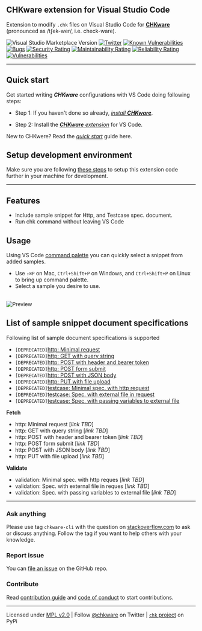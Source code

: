 ## CHKware extension for Visual Studio Code

Extension to modify `.chk` files on Visual Studio Code for [**CHKware**](https://chkware.com/docs/) (pronounced as /tʃek-wer/, i.e. check-ware).

![Visual Studio Marketplace Version](https://img.shields.io/visual-studio-marketplace/v/chkware.chkware)
[![Twitter](https://img.shields.io/twitter/url/https/twitter.com/chkware.svg?style=social&label=Follow%20%40chkware)](https://twitter.com/chkware)
[![Known Vulnerabilities](https://snyk.io/test/github/chkware/vscode-ext/main/badge.svg)](https://snyk.io/test/github/chkware/vscode-ext)
[![Bugs](https://sonarcloud.io/api/project_badges/measure?project=chkware_vscode-ext&metric=bugs)](https://sonarcloud.io/summary/new_code?id=chkware_vscode-ext)
[![Security Rating](https://sonarcloud.io/api/project_badges/measure?project=chkware_vscode-ext&metric=security_rating)](https://sonarcloud.io/summary/new_code?id=chkware_vscode-ext)
[![Maintainability Rating](https://sonarcloud.io/api/project_badges/measure?project=chkware_vscode-ext&metric=sqale_rating)](https://sonarcloud.io/summary/new_code?id=chkware_vscode-ext)
[![Reliability Rating](https://sonarcloud.io/api/project_badges/measure?project=chkware_vscode-ext&metric=reliability_rating)](https://sonarcloud.io/summary/new_code?id=chkware_vscode-ext)
[![Vulnerabilities](https://sonarcloud.io/api/project_badges/measure?project=chkware_vscode-ext&metric=vulnerabilities)](https://sonarcloud.io/summary/new_code?id=chkware_vscode-ext)

---

## Quick start

Get started writing _**CHKware**_ configurations with VS Code doing following steps:

- Step 1: If you haven't done so already, [_install **CHKware**_](https://chkware.com/docs/setup).

- Step 2: Install the [_**CHKware** extension_](https://marketplace.visualstudio.com/items?itemName=chkware.chkware) for VS Code.

New to CHKwere? Read the [_quick start_](https://chkware.com/docs/quick-start) guide here.

## Setup development environment

Make sure you are following [these steps](https://chkware.com/docs/setup/setup-ext-dev) to setup this extension code further in your machine for development.

---

## Features

- Include sample snippet for Http, and Testcase spec. document.
- Run chk command without leaving VS Code

## Usage

Using VS Code [command palette](https://code.visualstudio.com/docs/getstarted/userinterface#_command-palette) you can quickly select a snippet from added samples.

- Use `⇧⌘P` on Mac, `Ctrl+Shift+P` on Windows, and `Ctrl+Shift+P` on Linux to bring up command palette.
- Select a sample you desire to use. <br><br>

![Preview](https://user-images.githubusercontent.com/45073703/219438462-a9cfb5e2-a2a9-4c1d-8a34-78fb1cb3fe83.gif)

## List of sample snippet document specifications

Following list of sample document specifications is supported

- `[DEPRECATED]`[http: Minimal request](https://chkware.com/docs/examples/http-examples#minimal-request-with-http-get-method)
- `[DEPRECATED]`[http: GET with query string](https://chkware.com/docs/Examples/http-examples#request-with-query-string)
- `[DEPRECATED]`[http: POST with header and bearer token](https://chkware.com/docs/Examples/http-examples#request-without-a-body)
- `[DEPRECATED]`[http: POST form submit](https://chkware.com/docs/examples/http-examples#request-with-form)
- `[DEPRECATED]`[http: POST with JSON body](https://chkware.com/docs/examples/http-examples#request-with-json-body)
- `[DEPRECATED]`[http: PUT with file upload](https://chkware.com/docs/examples/http-examples#request-with-file-upload)
- `[DEPRECATED]`[testcase: Minimal spec. with http request](https://chkware.com/docs/examples/testcase-examples#a-minimal-testcase-with-in-file-request)
- `[DEPRECATED]`[testcase: Spec. with external file in request](https://chkware.com/docs/examples/testcase-examples#a-minimal-testcase-with-out-file-request)
- `[DEPRECATED]`[testcase: Spec. with passing variables to external file](https://chkware.com/docs/examples/testcase-examples#a-testcase-with-out-file-request-passing-data)

**Fetch**

- http: Minimal request [_link TBD_]
- http: GET with query string [_link TBD_]
- http: POST with header and bearer token [_link TBD_]
- http: POST form submit [_link TBD_]
- http: POST with JSON body [_link TBD_]
- http: PUT with file upload [_link TBD_]

**Validate**

- validation: Minimal spec. with http reques [_link TBD_]
- validation: Spec. with external file in reques [_link TBD_]
- validation: Spec. with passing variables to external file [_link TBD_]

---

### Ask anything

Please use tag `chkware-cli` with the question on [stackoverflow.com](https://stackoverflow.com/questions/tagged/chkware-cli) to ask or discuss anything. Follow the tag if you want to help others with your knowledge.

### Report issue

You can [file an issue](https://github.com/chkware/vscode-ext/issues) on the GitHub repo.

### Contribute

Read [contribution guide](https://github.com/chkware/cli/blob/main/docs/CONTRIBUTING.md) and [code of conduct](https://github.com/chkware/cli/blob/main/docs/CODE_OF_CONDUCT.md) to start contributions.

---

Licensed under [MPL v2.0](/LICENSE) | Follow [@chkware](https://twitter.com/chkware) on Twitter | [`chk` project](https://pypi.org/project/chk/) on PyPi
